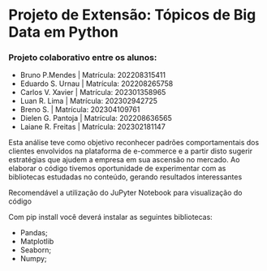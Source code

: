 # Projeto de Extensão: Tópicos de Big Data em Python

### Projeto colaborativo entre os alunos:

- Bruno P.Mendes | Matrícula: 202208315411
- Eduardo S. Urnau | Matrícula: 202208265758
- Carlos V. Xavier | Matrícula: 202301358965
- Luan R. Lima | Matrícula: 202302942725
- Breno S. | Matrícula: 202304109761
- Dielen G. Pantoja | Matrícula: 202208636565
- Laiane R. Freitas | Matrícula: 202302181147

Esta análise teve como objetivo reconhecer padrões comportamentais dos clientes envolvidos na plataforma de e-commerce e a partir disto sugerir estratégias que ajudem a empresa em sua ascensão no mercado. Ao elaborar o código tivemos oportunidade de experimentar com as bibliotecas estudadas no conteúdo, gerando resultados interessantes

Recomendável a utilização do JuPyter Notebook para visualização do código

Com pip install você deverá instalar as seguintes bibliotecas:

- Pandas;
- Matplotlib
- Seaborn;
- Numpy;

 
